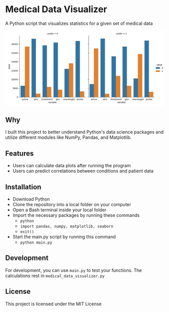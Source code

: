 # Medical Data Visualizer
A Python script that visualizes statistics for a given set of medical data

![Med Visualizer Screenshot](https://github.com/bstefansen/medical-data-visualizer/blob/master/catplot.png?raw=true)

## Why
I built this project to better understand Python's data science packages and utilize different modules like NumPy, Pandas, and Matplotlib.

## Features
- Users can calculate data plots after running the program
- Users can predict correlations between conditions and patient data

## Installation
- Download Python
- Clone the repository into a local folder on your computer
- Open a Bash terminal inside your local folder
- Import the necessary packages by running these commands
  - `python`
  - `import pandas, numpy, matplotlib, seaborn`
  - `exit()` 
- Start the main.py script by running this command
  - `python main.py`

## Development

For development, you can use `main.py` to test your functions. The calculations rest in `medical_data_visualizer.py`

## License
This project is licensed under the MIT License


